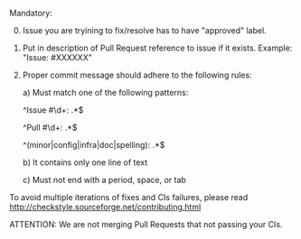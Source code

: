 Mandatory:

0) Issue you are tryining to fix/resolve has to have "approved" label.

1) Put in description of Pull Request reference to issue if it exists. Example: "Issue: #XXXXXX"

2) Proper commit message should adhere to the following rules:

   a) Must match one of the following patterns:
   
      ^Issue #\\d+: .*$
      
      ^Pull #\\d+: .*$
      
      ^(minor|config|infra|doc|spelling): .*$
      
   b) It contains only one line of text
   
   c) Must not end with a period, space, or tab
   

To avoid multiple iterations of fixes and CIs failures, please read http://checkstyle.sourceforge.net/contributing.html

ATTENTION: We are not merging Pull Requests that not passing your CIs.
